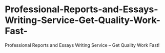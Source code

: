 # Professional-Reports-and-Essays-Writing-Service-Get-Quality-Work-Fast-
Professional Reports and Essays Writing Service – Get Quality Work Fast!
